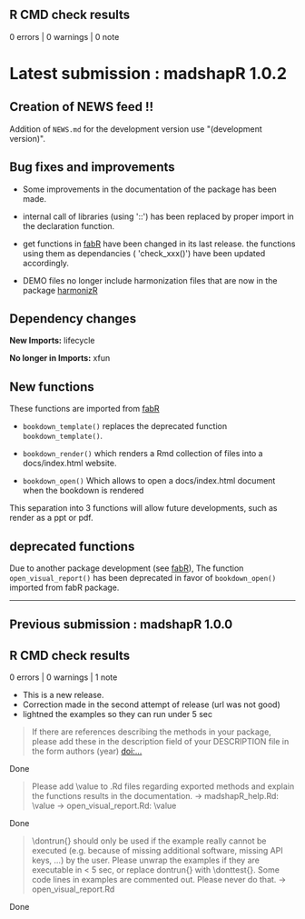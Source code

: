 ## R CMD check results

0 errors | 0 warnings | 0 note


# Latest submission : madshapR 1.0.2

## Creation of NEWS feed !!

Addition of `NEWS.md` for the development version use "(development version)".

## Bug fixes and improvements

* Some improvements in the documentation of the package has been made.
* internal call of libraries (using '::') has been replaced by proper import in
the declaration function.

* get functions in [fabR](https://guifabre.github.io/fabR-documentation/) have
been changed in its last release. the functions using them as dependancies (
'check_xxx()') have been updated accordingly.

* DEMO files no longer include harmonization files that are now in the package
[harmonizR](https://maelstrom-research.github.io/harmonizR-documentation/)


## Dependency changes

**New Imports:** lifecycle

**No longer in Imports:** xfun

## New functions


These functions are imported from [fabR](https://guifabre.github.io/fabR-documentation/)

* `bookdown_template()` replaces the deprecated function `bookdown_template()`.

* `bookdown_render()` which renders a Rmd collection of files into a docs/index.html
website.

* `bookdown_open()` Which allows to open a docs/index.html document when the bookdown
is rendered

This separation into 3 functions will allow future developments, such as render as
a ppt or pdf.

## deprecated functions

Due to another package development 
(see [fabR](https://guifabre.github.io/fabR-documentation/)),
The function `open_visual_report()` has been deprecated in favor of 
`bookdown_open()` imported from fabR package.

--------------------------------------------------------------------------------

## Previous submission : madshapR 1.0.0


## R CMD check results

0 errors | 0 warnings | 1 note

* This is a new release.
* Correction made in the second attempt of release (url was not good)
* lightned the examples so they can run under 5 sec


>If there are references describing the methods in your package, please
add these in the description field of your DESCRIPTION file in the form
authors (year) <doi:...>

Done

>Please add \value to .Rd files regarding exported methods and explain
the functions results in the documentation.
-> madshapR_help.Rd: \value
-> open_visual_report.Rd: \value

Done 

>\dontrun{} should only be used if the example really cannot be executed
(e.g. because of missing additional software, missing API keys, ...) by
the user. Please unwrap the examples if they are executable in < 5 sec, or replace
dontrun{} with \donttest{}.
Some code lines in examples are commented out. Please never do that.
-> open_visual_report.Rd

Done
